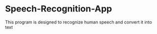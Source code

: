 # Speech-Recognition-App
This program is designed to recognize human speech and convert it into text
